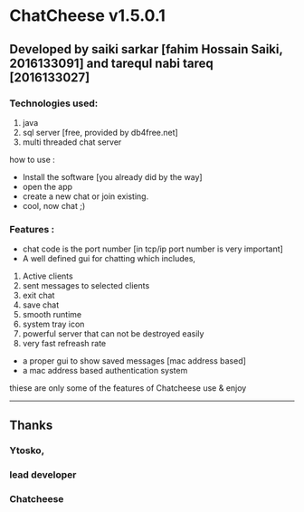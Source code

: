 # ChatCheese v1.5.0.1

## Developed by saiki sarkar [fahim Hossain Saiki, 2016133091] and tarequl nabi tareq [2016133027]

### Technologies used:

1. java
2. sql server [free, provided by db4free.net]
3. multi threaded chat server

how to use : 

* Install the software [you already did by the way]
* open the app
* create a new chat or join existing.
* cool, now chat ;)

### Features : 

* chat code is the port number [in tcp/ip port number is very important]
* A well defined gui for chatting which includes,
                
1. Active clients
2. sent messages to selected clients
3. exit chat
4. save chat
5. smooth runtime
6. system tray icon
7. powerful server that can not be destroyed easily
8. very fast refreash rate

* a proper gui to show saved messages [mac address based]
* a mac address based authentication system


thiese are only some of the features of Chatcheese
use & enjoy
***


## Thanks
### Ytosko,
### lead developer
### Chatcheese

